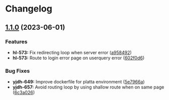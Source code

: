 # Changelog

## [1.1.0](https://github.com/City-of-Helsinki/yjdh/compare/kesaseteli-employer-v1.0.0...kesaseteli-employer-v1.1.0) (2023-06-01)


### Features

* **hl-573:** Fix redirecting loop when server error ([a958492](https://github.com/City-of-Helsinki/yjdh/commit/a958492c61594f76f58725c62516679722691d1b))
* **hl-573:** Route to login error page on userquery error ([602f0d6](https://github.com/City-of-Helsinki/yjdh/commit/602f0d64ff0996a1e51abf246a17d36f4bd13bd2))


### Bug Fixes

* **yjdh-649:** Improve dockerfile for platta environment ([5e7966a](https://github.com/City-of-Helsinki/yjdh/commit/5e7966a1e1c57f4ff02bcc5765c922339d62235f))
* **yjdh-657:** Avoid routing loop by using shallow route when on same page ([6c3a026](https://github.com/City-of-Helsinki/yjdh/commit/6c3a026bd6d94573c4c3d1e8064d0414c5b2381b))
